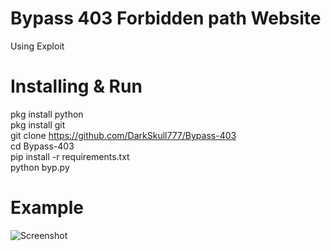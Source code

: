 # Bypass 403 Forbidden path Website
Using Exploit

# Installing & Run
pkg install python<br>
pkg install git<br>
git clone https://github.com/DarkSkull777/Bypass-403<br>
cd Bypass-403<br>
pip install -r requirements.txt<br>
python byp.py

# Example
<img src="" alt="Screenshot">
